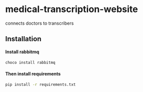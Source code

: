 # medical-transcription-website
connects doctors to transcribers


## Installation
#### Install rabbitmq

```bash
choco install rabbitmq
```

#### Then install requirements

```bash
pip install -r requirements.txt
```
